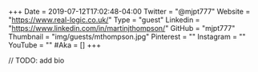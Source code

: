 +++
Date = 2019-07-12T17:02:48-04:00
Twitter = "@mjpt777"
Website = "https://www.real-logic.co.uk/"
Type = "guest"
Linkedin = "https://www.linkedin.com/in/martinjthompson/"
GitHub = "mjpt777"
Thumbnail = "img/guests/mthompson.jpg"
Pinterest = ""
Instagram = ""
YouTube = ""
#Aka = []
+++

// TODO: add bio

